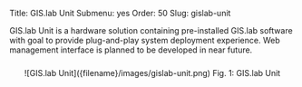 Title: GIS.lab Unit
Submenu: yes
Order: 50
Slug: gislab-unit

GIS.lab Unit is a hardware solution containing pre-installed GIS.lab software with goal to provide
plug-and-play system deployment experience. Web management interface is planned to be developed in near future.

<div style="text-align:center;padding:10px" markdown="1">
![GIS.lab Unit]({filename}/images/gislab-unit.png)  
Fig. 1: GIS.lab Unit
</div>

